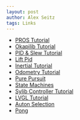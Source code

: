 ```yaml
---
layout: post
author: Alex Seitz
tags: Links
---
```


- [PROS Tutorial](_tutorials/PROS.md)
- [Okapilib Tutorial]()
- [PID & Slew Tutorial]()
- [Lift Pid]()
- [Inertial Tutorial]()
- [Odometry Tutorial]()
- [Pure Pursuit]()
- [State Machines]()
- [Sylib Controller Tutorial]()
- [LVGL Tutorial]()
- [Auton Selection]()
- [Pong]()

